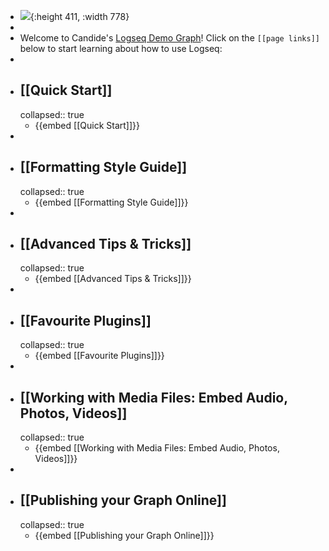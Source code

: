 - ![](https://talk.tiddlywiki.org/uploads/default/original/2X/4/4d70138d65a51b832d92d89a61f600598f5c949a.jpeg){:height 411, :width 778}
-
- Welcome to Candide's [Logseq Demo Graph](https://github.com/candideu/logseq-demo-graph-site-export)! Click on the ``[[page links]]`` below to start learning about how to use Logseq:
-
- ## [[Quick Start]]
  collapsed:: true
	- {{embed [[Quick Start]]}}
-
- ## [[Formatting Style Guide]]
  collapsed:: true
	- {{embed [[Formatting Style Guide]]}}
-
- ## [[Advanced Tips & Tricks]]
  collapsed:: true
	- {{embed [[Advanced Tips & Tricks]]}}
-
- ## [[Favourite Plugins]]
  collapsed:: true
	- {{embed [[Favourite Plugins]]}}
-
- ## [[Working with Media Files: Embed Audio, Photos, Videos]]
  collapsed:: true
	- {{embed [[Working with Media Files: Embed Audio, Photos, Videos]]}}
-
- ## [[Publishing your Graph Online]]
  collapsed:: true
	- {{embed [[Publishing your Graph Online]]}}
